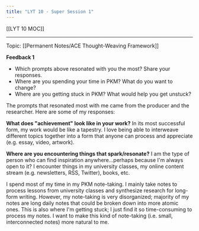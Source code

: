```yaml
---
title: "LYT 10 - Super Session 1"
---
```


[[LYT 10 MOC]]

---

Topic: [[Permanent Notes/ACE Thought-Weaving Framework]]

**Feedback 1**
- Which prompts above resonated with you the most? Share your responses.
-   Where are you spending your time in PKM? What do you want to change?
-   Where are you getting stuck in PKM? What would help you get unstuck?


The prompts that resonated most with me came from the producer and the researcher. Here are some of my responses:

**What does "achievement" look like in your work?**
In its most successful form, my work would be like a tapestry. I love being able to interweave different topics together into a form that anyone can process and appreciate (e.g. essay, video, artwork). 

**Where are you encountering things that spark/resonate?**
I am the type of person who can find inspiration anywhere...perhaps because I'm always open to it? I encounter things in my university classes, my online content stream (e.g. newsletters, RSS, Twitter), books, etc. 


I spend most of my time in my PKM note-taking. I mainly take notes to process lessons from university classes and synthesize research for long-form writing. However, my note-taking is very disorganized; majority of my notes are long daily notes that could be broken down into more atomic ones. This is also where I'm getting stuck; I just find it so time-consuming to process my notes.
I want to make this kind of note-taking (i.e. small, interconnected notes) more natural to me.
